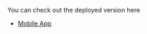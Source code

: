 

You can check out the deployed version here
- [Mobile App]([https://dainty-taiyaki-abcd9f.netlify.app/])

